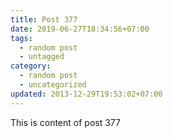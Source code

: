 ```yaml
---
title: Post 377
date: 2019-06-27T18:34:56+07:00
tags:
  - random post
  - untagged
category:
  - random post
  - uncategorized
updated: 2013-12-29T19:53:02+07:00
---
```

This is content of post 377